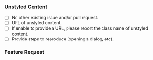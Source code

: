 ### Unstyled Content

- [ ] No other existing issue and/or pull request.
- [ ] URL of unstyled content.
- [ ] If unable to provide a URL, please report the class name of unstyled content.
- [ ] Provide steps to reproduce (opening a dialog, etc).

### Feature Request
